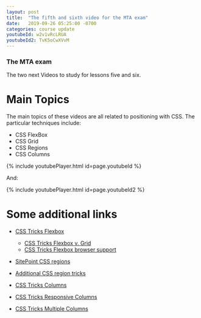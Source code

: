 ```yaml
---
layout: post
title:  "The fifth and sixth video for the MTA exam"
date:   2019-09-26 05:25:00 -0700
categories: course update
youtubeId: w2v1vRcLRUA
youtubeId2: TvK5oCwXVvM
---
```


### The MTA exam

The two next Videos to study for lessons five and six.

# Main Topics

The main topics of these videos are all related to positioning with CSS. The particular techniques include:

* CSS FlexBox
* CSS Grid
* CSS Regions
* CSS Columns

{% include youtubePlayer.html id=page.youtubeId %}

And:

{% include youtubePlayer.html id=page.youtubeId2 %}

# Some additional links

* [CSS Tricks Flexbox](https://css-tricks.com/snippets/css/a-guide-to-flexbox/)
  * [CSS Tricks Flexbox v. Grid](https://css-tricks.com/css-grid-replace-flexbox/)
  * [CSS Tricks Flexbox browser support](https://css-tricks.com/using-flexbox/)

* [SitePoint CSS regions](https://www.sitepoint.com/a-beginners-guide-css-regions/)
* [Additional CSS region tricks](https://webplatform.github.io/docs/tutorials/css-regions/)

* [CSS Tricks Columns](https://css-tricks.com/almanac/properties/c/columns/)
* [CSS Tricks Responsive Columns](https://css-tricks.com/guide-responsive-friendly-css-columns/)
* [CSS Tricks Multiple Columns](https://css-tricks.com/snippets/css/multiple-columns/)
